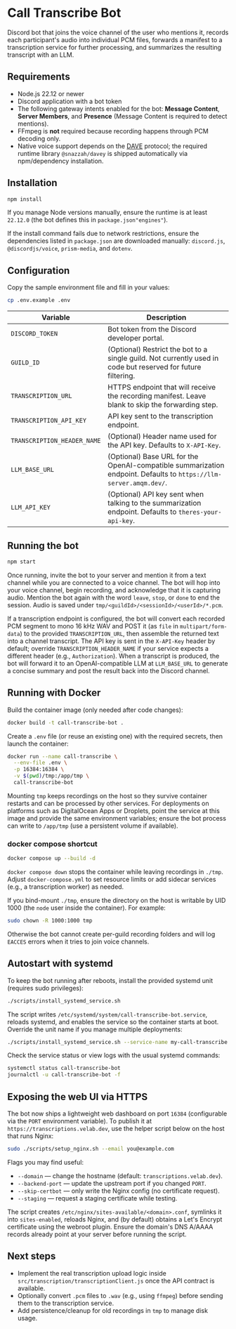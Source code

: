 # Call Transcribe Bot

Discord bot that joins the voice channel of the user who mentions it, records each participant's audio into individual PCM files, forwards a manifest to a transcription service for further processing, and summarizes the resulting transcript with an LLM.

## Requirements

- Node.js 22.12 or newer
- Discord application with a bot token
- The following gateway intents enabled for the bot: **Message Content**, **Server Members**, and **Presence** (Message Content is required to detect mentions).
- FFmpeg is **not** required because recording happens through PCM decoding only.
- Native voice support depends on the [DAVE](https://discord.com/blog/addition-of-dave-voice) protocol; the required runtime library `@snazzah/davey` is shipped automatically via npm/dependency installation.

## Installation

```bash
npm install
```

If you manage Node versions manually, ensure the runtime is at least `22.12.0` (the bot defines this in `package.json"engines"`).

If the install command fails due to network restrictions, ensure the dependencies listed in `package.json` are downloaded manually: `discord.js`, `@discordjs/voice`, `prism-media`, and `dotenv`.

## Configuration

Copy the sample environment file and fill in your values:

```bash
cp .env.example .env
```

| Variable | Description |
| --- | --- |
| `DISCORD_TOKEN` | Bot token from the Discord developer portal. |
| `GUILD_ID` | (Optional) Restrict the bot to a single guild. Not currently used in code but reserved for future filtering. |
| `TRANSCRIPTION_URL` | HTTPS endpoint that will receive the recording manifest. Leave blank to skip the forwarding step. |
| `TRANSCRIPTION_API_KEY` | API key sent to the transcription endpoint. |
| `TRANSCRIPTION_HEADER_NAME` | (Optional) Header name used for the API key. Defaults to `X-API-Key`. |
| `LLM_BASE_URL` | (Optional) Base URL for the OpenAI-compatible summarization endpoint. Defaults to `https://llm-server.amqm.dev/`. |
| `LLM_API_KEY` | (Optional) API key sent when talking to the summarization endpoint. Defaults to `theres-your-api-key`. |

## Running the bot

```bash
npm start
```

Once running, invite the bot to your server and mention it from a text channel while you are connected to a voice channel. The bot will hop into your voice channel, begin recording, and acknowledge that it is capturing audio. Mention the bot again with the word `leave`, `stop`, or `done` to end the session. Audio is saved under `tmp/<guildId>/<sessionId>/<userId>/*.pcm`.

If a transcription endpoint is configured, the bot will convert each recorded PCM segment to mono 16 kHz WAV and POST it (as `file` in `multipart/form-data`) to the provided `TRANSCRIPTION_URL`, then assemble the returned text into a channel transcript. The API key is sent in the `X-API-Key` header by default; override `TRANSCRIPTION_HEADER_NAME` if your service expects a different header (e.g., `Authorization`). When a transcript is produced, the bot will forward it to an OpenAI-compatible LLM at `LLM_BASE_URL` to generate a concise summary and post the result back into the Discord channel.

## Running with Docker

Build the container image (only needed after code changes):

```bash
docker build -t call-transcribe-bot .
```

Create a `.env` file (or reuse an existing one) with the required secrets, then launch the container:

```bash
docker run --name call-transcribe \
  --env-file .env \
  -p 16384:16384 \
  -v $(pwd)/tmp:/app/tmp \
  call-transcribe-bot
```

Mounting `tmp` keeps recordings on the host so they survive container restarts and can be processed by other services. For deployments on platforms such as DigitalOcean Apps or Droplets, point the service at this image and provide the same environment variables; ensure the bot process can write to `/app/tmp` (use a persistent volume if available).

### docker compose shortcut

```bash
docker compose up --build -d
```

`docker compose down` stops the container while leaving recordings in `./tmp`. Adjust `docker-compose.yml` to set resource limits or add sidecar services (e.g., a transcription worker) as needed.

If you bind-mount `./tmp`, ensure the directory on the host is writable by UID 1000 (the `node` user inside the container). For example:

```bash
sudo chown -R 1000:1000 tmp
```

Otherwise the bot cannot create per-guild recording folders and will log `EACCES` errors when it tries to join voice channels.

## Autostart with systemd

To keep the bot running after reboots, install the provided systemd unit (requires sudo privileges):

```bash
./scripts/install_systemd_service.sh
```

The script writes `/etc/systemd/system/call-transcribe-bot.service`, reloads systemd, and enables the service so the container starts at boot. Override the unit name if you manage multiple deployments:

```bash
./scripts/install_systemd_service.sh --service-name my-call-transcribe
```

Check the service status or view logs with the usual systemd commands:

```bash
systemctl status call-transcribe-bot
journalctl -u call-transcribe-bot -f
```

## Exposing the web UI via HTTPS

The bot now ships a lightweight web dashboard on port `16384` (configurable via the `PORT` environment variable). To publish it at `https://transcriptions.velab.dev`, use the helper script below on the host that runs Nginx:

```bash
sudo ./scripts/setup_nginx.sh --email you@example.com
```

Flags you may find useful:

- `--domain` &mdash; change the hostname (default: `transcriptions.velab.dev`).
- `--backend-port` &mdash; update the upstream port if you changed `PORT`.
- `--skip-certbot` &mdash; only write the Nginx config (no certificate request).
- `--staging` &mdash; request a staging certificate while testing.

The script creates `/etc/nginx/sites-available/<domain>.conf`, symlinks it into `sites-enabled`, reloads Nginx, and (by default) obtains a Let's Encrypt certificate using the webroot plugin. Ensure the domain's DNS A/AAAA records already point at your server before running the script.

## Next steps

- Implement the real transcription upload logic inside `src/transcription/transcriptionClient.js` once the API contract is available.
- Optionally convert `.pcm` files to `.wav` (e.g., using `ffmpeg`) before sending them to the transcription service.
- Add persistence/cleanup for old recordings in `tmp` to manage disk usage.
